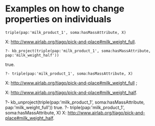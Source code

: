 # Examples on how to change properties on individuals
```
triple(pap:'milk_product_1', soma:hasMassAttribute, X)
```
X: http://www.airlab.org/tiago/pick-and-place#milk_weight_full.

```
?- kb_project(triple(pap:'milk_product_1', soma:hasMassAttribute, pap:'milk_weight_half'))
```
true.

```
?- triple(pap:'milk_product_1', soma:hasMassAttribute, X)
```
X: http://www.airlab.org/tiago/pick-and-place#milk_weight_full ;

X: http://www.airlab.org/tiago/pick-and-place#milk_weight_half.

?-  kb_unproject(triple(pap:'milk_product_1', soma:hasMassAttribute, pap:'milk_weight_full'))
true.
?- triple(pap:'milk_product_1', soma:hasMassAttribute, X)
X: http://www.airlab.org/tiago/pick-and-place#milk_weight_half.

